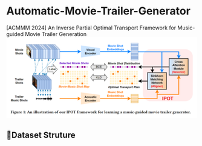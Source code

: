 # Automatic-Movie-Trailer-Generator
[ACMMM 2024] An Inverse Partial Optimal Transport Framework for Music-guided Movie Trailer Generation
![scheme](img/ipot_schemes.png)

## 🎥Dataset Struture
